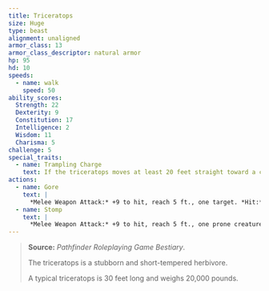 ```yaml
---
title: Triceratops
size: Huge
type: beast
alignment: unaligned
armor_class: 13
armor_class_descriptor: natural armor
hp: 95
hd: 10
speeds:
  - name: walk
    speed: 50
ability_scores:
  Strength: 22
  Dexterity: 9
  Constitution: 17
  Intelligence: 2
  Wisdom: 11
  Charisma: 5
challenge: 5
special_traits:
  - name: Trampling Charge
    text: If the triceratops moves at least 20 feet straight toward a creature and then hits it with a gore attack on the same turn, that target must succeed on a DC 13 Strength saving throw or be knocked prone. If the target is prone, the triceratops can make one stomp attack against it as a bonus action.
actions:
  - name: Gore
    text: |
      *Melee Weapon Attack:* +9 to hit, reach 5 ft., one target. *Hit:* 24 (4d8 + 6) piercing damage.
  - name: Stomp
    text: |
      *Melee Weapon Attack:* +9 to hit, reach 5 ft., one prone creature. *Hit:* 22 (3d10 + 6) bludgeoning damage.
---
```


> **Source:** *Pathfinder Roleplaying Game Bestiary*.
>
> The triceratops is a stubborn and short-tempered herbivore.
>
> A typical triceratops is 30 feet long and weighs 20,000 pounds.
